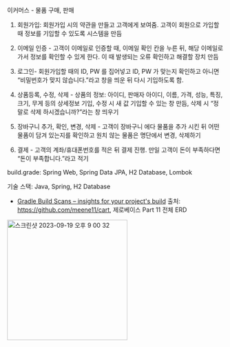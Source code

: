 이커머스 - 물품 구매, 판매

1. 회원가입: 회원가입 시의 약관을 만들고 고객에게 보여줌. 고객이 회원으로
가입할 때 정보를 기입할 수 있도록 시스템을 만듬

2. 이메일 인증 - 고객이 이메일로 인증할 때, 이메일 확인 칸을 누른 뒤, 해당 이메일로 가서 정보를
확인할 수 있게 한다. 이 때 발생되는 오류 확인하고 해결할 장치 만듬

3. 로그인- 회원가입할 때의 ID, PW 를 집어넣고 ID, PW 가 맞는지 확인하고 아니면
“비밀번호가 맞지 않습니다.”라고 창을 띄운 뒤 다시 기입하도록 함.

4. 상품등록, 수정, 삭제 - 상품의 정보: 아이디, 판매자 아이디, 이름, 가격, 성능,
특징, 크기, 무게 등의 상세정보 기입, 수정 시 새 값 기입할 수 있는 창 만듬,
삭제 시 “정말로 삭제 하시겠습니까?”라는 창 띄우기

5. 장바구니 추가, 확인, 변경, 삭제 - 고객이 장바구니 에다 물품을 추가 시킨 뒤
어떤 물품이 담겨 있는지를 확인하고 원치 않는 물품은 명단에서 변경, 삭제하기

6. 결제 - 고객의 계좌/휴대폰번호를 적은 뒤 결제 진행. 만일 고객이 돈이 부족하다면 “돈이 부족합니다.”라고 적기

build.grade: Spring Web, Spring Data JPA, H2 Database, Lombok
 
기술 스택: Java, Spring, H2 Database
* [Gradle Build Scans – insights for your project's build](https://scans.gradle.com#gradle)
출처: https://github.com/meene11/cart, 제로베이스 Part 11 전체
ERD

<img width="279" alt="스크린샷 2023-09-19 오후 9 00 32" src="https://github.com/mgcztech576/e-commerce/assets/127584002/f00d4740-0357-4b81-9766-6b0293ec18bf">

